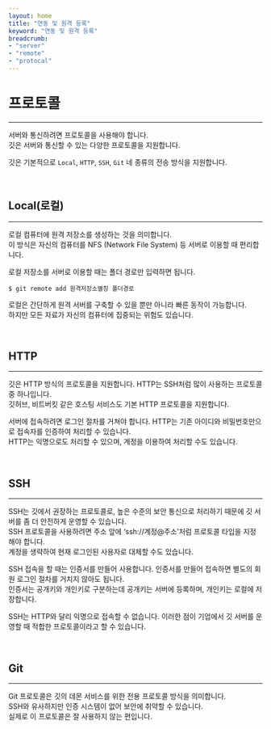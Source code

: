 ```yaml
---
layout: home
title: "연동 및 원격 등록"
keyword: "연동 및 원격 등록"
breadcrumb:
- "server"
- "remote"
- "protocal"
---
```



# 프로토콜
---
서버와 통신하려면 프로토콜을 사용해야 합니다.  
깃은 서버와 통신할 수 있는 다양한 프로토콜을 지원합니다.   

깃은 기본적으로 `Local`, `HTTP`, `SSH`, `Git` 네 종류의 전송 방식을 지원합니다.

<br>

## Local(로컬)
---
로컬 컴퓨터에 원격 저장소를 생성하는 것을 의미합니다.  
이 방식은 자신의 컴퓨터를 NFS (Network File System) 등 서버로 이용할 때 편리합니다.  

로컬 저장소를 서버로 이용할 때는 폴더 경로만 입력하면 됩니다.  

```
$ git remote add 원격저장소별칭 폴더경로
```
 
로컬은 간단하게 원격 서버를 구축할 수 있을 뿐만 아니라 빠른 동작이 가능합니다.  
하지만 모든 자료가 자신의 컴퓨터에 집중되는 위험도 있습니다.  

<br>

## HTTP  
---
깃은 HTTP 방식의 프로토콜을 지원합니다. HTTP는 SSH처럼 많이 사용하는 프로토콜 중 하나입니다.  
깃허브, 비트버킷 같은 호스팅 서비스도 기본 HTTP 프로토콜을 지원합니다.  

서버에 접속하려면 로그인 절차를 거쳐야 합니다. HTTP는 기존 아이디와 비밀번호만으로 접속자를 인증하여 처리할 수 있습니다.  
HTTP는 익명으로도 처리할 수 있으며, 계정을 이용하여 처리할 수도 있습니다.  

<br>

## SSH
---
SSH는 깃에서 권장하는 프로토콜로, 높은 수준의 보안 통신으로 처리하기 때문에 깃 서버를 좀 더 안전하게 운영할 수 있습니다.  
SSH 프로토콜을 사용하려면 주소 앞에 ‘ssh://계정@주소’처럼 프로토콜 타입을 지정해야 합니다.  
계정을 생략하여 현재 로그인된 사용자로 대체할 수도 있습니다.  

SSH 접속을 할 때는 인증서를 만들어 사용합니다. 인증서를 만들어 접속하면 별도의 회원 로그인 절차를 거치지 않아도 됩니다.  
인증서는 공개키와 개인키로 구분하는데 공개키는 서버에 등록하며, 개인키는 로컬에 저장합니다.  

SSH는 HTTP와 달리 익명으로 접속할 수 없습니다. 이러한 점이 기업에서 깃 서버를 운영할 때 적합한 프로토콜이라고 할 수 있습니다.  

<br>

## Git
---
Git 프로토콜은 깃의 데몬 서비스를 위한 전용 프로토콜 방식을 의미합니다.  
SSH와 유사하지만 인증 시스템이 없어 보안에 취약할 수 있습니다.  
실제로 이 프로토콜은 잘 사용하지 않는 편입니다.  


